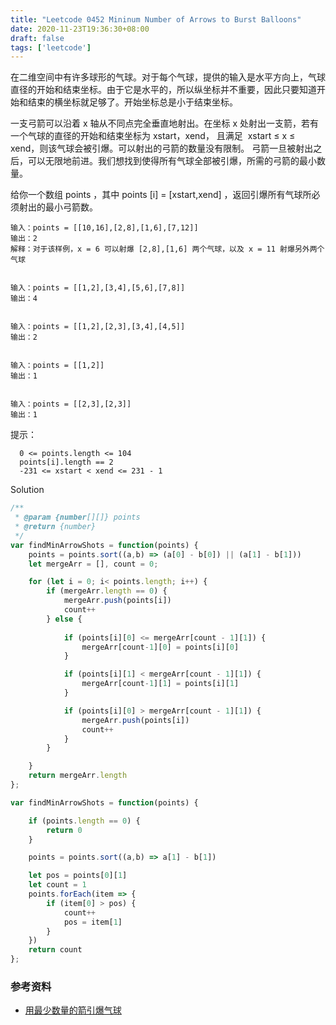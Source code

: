 ```yaml
---
title: "Leetcode 0452 Mininum Number of Arrows to Burst Balloons"
date: 2020-11-23T19:36:30+08:00
draft: false
tags: ['leetcode']
---
```


在二维空间中有许多球形的气球。对于每个气球，提供的输入是水平方向上，气球直径的开始和结束坐标。由于它是水平的，所以纵坐标并不重要，因此只要知道开始和结束的横坐标就足够了。开始坐标总是小于结束坐标。

一支弓箭可以沿着 x 轴从不同点完全垂直地射出。在坐标 x 处射出一支箭，若有一个气球的直径的开始和结束坐标为 xstart，xend， 且满足  xstart ≤ x ≤ xend，则该气球会被引爆。可以射出的弓箭的数量没有限制。 弓箭一旦被射出之后，可以无限地前进。我们想找到使得所有气球全部被引爆，所需的弓箭的最小数量。

给你一个数组 points ，其中 points [i] = [xstart,xend] ，返回引爆所有气球所必须射出的最小弓箭数。

```
输入：points = [[10,16],[2,8],[1,6],[7,12]]
输出：2
解释：对于该样例，x = 6 可以射爆 [2,8],[1,6] 两个气球，以及 x = 11 射爆另外两个气球


输入：points = [[1,2],[3,4],[5,6],[7,8]]
输出：4


输入：points = [[1,2],[2,3],[3,4],[4,5]]
输出：2


输入：points = [[1,2]]
输出：1


输入：points = [[2,3],[2,3]]
输出：1

```


提示：

```
  0 <= points.length <= 104
  points[i].length == 2
  -231 <= xstart < xend <= 231 - 1
```

Solution

```js
/**
 * @param {number[][]} points
 * @return {number}
 */
var findMinArrowShots = function(points) {
    points = points.sort((a,b) => (a[0] - b[0]) || (a[1] - b[1]))
    let mergeArr = [], count = 0;

    for (let i = 0; i< points.length; i++) {
        if (mergeArr.length == 0) {
            mergeArr.push(points[i])
            count++
        } else {
            
            if (points[i][0] <= mergeArr[count - 1][1]) {
                mergeArr[count-1][0] = points[i][0]
            } 

            if (points[i][1] < mergeArr[count - 1][1]) {
                mergeArr[count-1][1] = points[i][1]
            }

            if (points[i][0] > mergeArr[count - 1][1]) {
                mergeArr.push(points[i])
                count++
            }
        }

    }
    return mergeArr.length
};
```

```js
var findMinArrowShots = function(points) {

    if (points.length == 0) {
        return 0
    }

    points = points.sort((a,b) => a[1] - b[1])

    let pos = points[0][1]
    let count = 1
    points.forEach(item => {
        if (item[0] > pos) {
            count++
            pos = item[1]
        }
    })
    return count
};
```


### 参考资料

- [用最少数量的箭引爆气球](https://leetcode-cn.com/problems/minimum-number-of-arrows-to-burst-balloons/)

